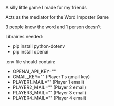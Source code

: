 A silly little game I made for my friends

Acts as the mediator for the Word Imposter Game

3 people know the word and 1 person doesn't

Librairies needed:
 - pip install python-dotenv
 - pip install openai

 .env file should contain: 
- OPENAI_API_KEY=""
- GMAIL_KEY="" (Player 1's gmail key)
- PLAYER1_MAIL="" (Player 1 email)
- PLAYER2_MAIL="" (Player 2 email)
- PLAYER3_MAIL="" (Player 3 email)
- PLAYER4_MAIL="" (Player 4 email)
